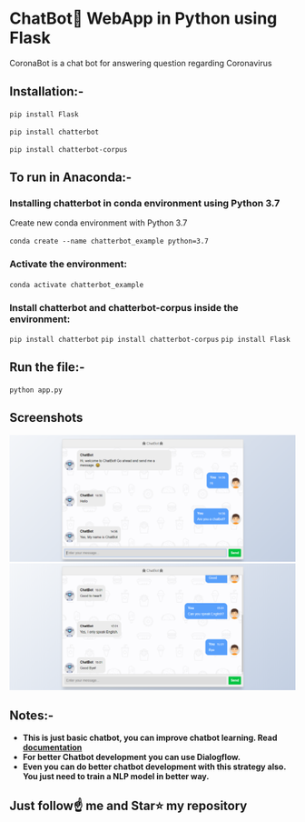 # ChatBot💬 WebApp in Python using Flask
CoronaBot is a chat bot for answering question regarding Coronavirus

## Installation:-

`pip install Flask`

`pip install chatterbot`

`pip install chatterbot-corpus`

## To run in Anaconda:-
### Installing chatterbot in conda environment using Python 3.7
Create new conda environment with Python 3.7

`conda create --name chatterbot_example python=3.7`
### Activate the environment:
`conda activate chatterbot_example`
### Install chatterbot and chatterbot-corpus inside the environment:
`pip install chatterbot`
`pip install chatterbot-corpus`
`pip install Flask`

## Run the file:-
`python app.py`

## Screenshots
![Header Image](2.png)
![Header Image](1.png)


## Notes:- 
- **This is just basic chatbot, you can improve chatbot learning. Read [documentation](https://pypi.org/project/ChatterBot/)**
- **For better Chatbot development you can use Dialogflow.**
- **Even you can do better chatbot development with this strategy also. You just need to train a NLP model in better way.**


## Just follow☝️ me and Star⭐ my repository 
